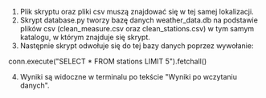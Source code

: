 1. Plik skryptu oraz pliki csv muszą znajdować się w tej samej lokalizacji.
2. Skrypt database.py tworzy bazę danych weather_data.db na podstawie plików csv (clean_measure.csv oraz clean_stations.csv) w tym samym katalogu, w którym znajduje się skrypt.
3. Następnie skrypt odwołuje się do tej bazy danych poprzez wywołanie:

conn.execute("SELECT * FROM stations LIMIT 5").fetchall()

4. Wyniki są widoczne w terminalu po tekście "Wyniki po wczytaniu danych".

